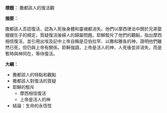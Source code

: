 **標題：** 撒都該人的復活觀

**摘要：**

撒都該人否認復活，認為人死後身體和靈魂都消失。他們以摩西律法中關於兄弟娶嫂嫂生子的規定，質疑復活後婦人的歸屬問題。耶穌駁斥了他們的觀點，指出摩西相信復活，並引用出埃及記中上帝自稱是亞伯拉罕、以撒和雅各的神，證明他們雖然已死，但仍與上帝有關係。耶穌強調，上帝是活人的神，人死後並非消失，而是暫時與神同在，等待復活。

**大綱：**

* 撒都該人的特點和觀點
* 撒都該人對復活的質疑
* 耶穌的駁斥
    * 摩西相信復活
    * 上帝是活人的神
* 結論：生命的永恆性
